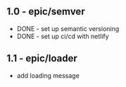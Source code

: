 ## 1.0 - epic/semver

- DONE - set up semantic versioning
- DONE - set up ci/cd with netlify

## 1.1 - epic/loader

- add loading message
